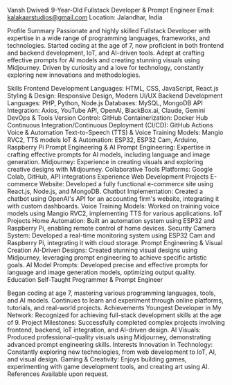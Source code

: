 Vansh Dwivedi
9-Year-Old Fullstack Developer & Prompt Engineer
Email: kalakaarstudios@gmail.com
Location: Jalandhar, India

Profile Summary
Passionate and highly skilled Fullstack Developer with expertise in a wide range of programming languages, frameworks, and technologies. Started coding at the age of 7, now proficient in both frontend and backend development, IoT, and AI-driven tools. Adept at crafting effective prompts for AI models and creating stunning visuals using Midjourney. Driven by curiosity and a love for technology, constantly exploring new innovations and methodologies.

Skills
Frontend Development
Languages: HTML, CSS, JavaScript, React.js
Styling & Design: Responsive Design, Modern UI/UX
Backend Development
Languages: PHP, Python, Node.js
Databases: MySQL, MongoDB
API Integration: Axios, YouTube API, OpenAI, BlackBox.ai, Claude, Gemini
DevOps & Tools
Version Control: GitHub
Containerization: Docker Hub
Continuous Integration/Continuous Deployment (CI/CD): GitHub Actions
Voice & Automation
Text-to-Speech (TTS) & Voice Training Models: Mangio RVC2, TTS models
IoT & Automation: ESP32, ESP32 Cam, Arduino, Raspberry Pi
Prompt Engineering & AI
Prompt Engineering: Expertise in crafting effective prompts for AI models, including language and image generation.
Midjourney: Experience in creating visuals and exploring creative designs with Midjourney.
Collaborative Tools
Platforms: Google Colab, GitHub, API integrations
Experience
Web Development Projects
E-commerce Website: Developed a fully functional e-commerce site using React.js, Node.js, and MongoDB.
Chatbot Implementation: Created a chatbot using OpenAI's API for an accounting firm's website, integrating it with custom dashboards.
Voice Training Models: Worked on training voice models using Mangio RVC2, implementing TTS for various applications.
IoT Projects
Home Automation: Built an automation system using ESP32 and Raspberry Pi, enabling remote control of home devices.
Security Camera System: Developed a real-time monitoring system using ESP32 Cam and Raspberry Pi, integrating it with cloud storage.
Prompt Engineering & Visual Creation
AI-Driven Designs: Created stunning visual designs using Midjourney, leveraging prompt engineering to achieve specific artistic goals.
AI Model Prompts: Developed precise and effective prompts for language and image generation models, optimizing output quality.
Education
Self-Taught Programmer & Prompt Engineer

Began coding at age 7, mastering various programming languages, tools, and AI models.
Continues to learn and experiment through online platforms, tutorials, and real-world projects.
Achievements
Youngest Developer in My Network: Recognized for achieving full-stack development skills at the age of 9.
Project Milestones: Successfully completed complex projects involving frontend, backend, IoT integration, and AI-driven design.
AI Visuals: Produced professional-quality visuals using Midjourney, demonstrating advanced prompt engineering skills.
Interests
Innovation in Technology: Constantly exploring new technologies, from web development to IoT, AI, and visual design.
Gaming & Creativity: Enjoys building games, experimenting with game development tools, and creating art using AI.
References
Available upon request.
